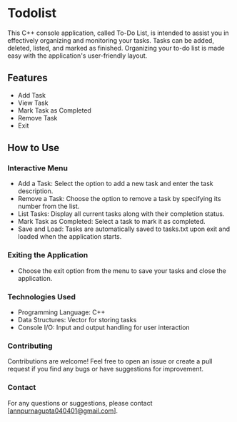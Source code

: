 # Todolist
This C++ console application, called To-Do List, is intended to assist you in effectively organizing and monitoring your tasks. Tasks can be added, deleted, listed, and marked as finished. Organizing your to-do list is made easy with the application's user-friendly layout.
## Features
- Add Task
- View Task
- Mark Task as Completed
- Remove Task
- Exit
## How to Use
### Interactive Menu
- Add a Task: Select the option to add a new task and enter the task description.
- Remove a Task: Choose the option to remove a task by specifying its number from the list.
- List Tasks: Display all current tasks along with their completion status.
- Mark Task as Completed: Select a task to mark it as completed.
- Save and Load: Tasks are automatically saved to tasks.txt upon exit and loaded when the application starts.

### Exiting the Application
- Choose the exit option from the menu to save your tasks and close the application.
  
### Technologies Used

- Programming Language: C++
- Data Structures: Vector for storing tasks
- Console I/O: Input and output handling for user interaction
### Contributing

Contributions are welcome! Feel free to open an issue or create a pull request if you find any bugs or have suggestions for improvement.
### Contact

For any questions or suggestions, please contact [annpurnagupta040401@gmail.com].
